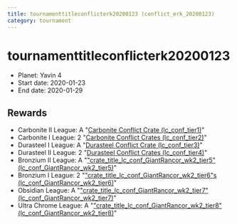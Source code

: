 ```yaml
---
title: tournamenttitleconflicterk20200123 (conflict_erk_20200123)
category: tournament
---
```

# tournamenttitleconflicterk20200123

  * Planet: Yavin 4
  * Start date: 2020-01-23
  * End date: 2020-01-29

## Rewards

  * Carbonite II League: A "[Carbonite Conflict Crate (lc_conf_tier1)](lc_conf_tier1.html)"
  * Carbonite I League: 2 "[Carbonite Conflict Crates (lc_conf_tier2)](lc_conf_tier2.html)"
  * Durasteel I League: A "[Durasteel Conflict Crate (lc_conf_tier3)](lc_conf_tier3.html)"
  * Durasteel II League: 2 "[Durasteel Conflict Crates (lc_conf_tier4)](lc_conf_tier4.html)"
  * Bronzium II League: A "["crate_title_lc_conf_GiantRancor_wk2_tier5" (lc_conf_GiantRancor_wk2_tier5)](lc_conf_GiantRancor_wk2_tier5.html)"
  * Bronzium I League: 2 "["crate_title_lc_conf_GiantRancor_wk2_tier6"s (lc_conf_GiantRancor_wk2_tier6)](lc_conf_GiantRancor_wk2_tier6.html)"
  * Obsidian League: A "["crate_title_lc_conf_GiantRancor_wk2_tier7" (lc_conf_GiantRancor_wk2_tier7)](lc_conf_GiantRancor_wk2_tier7.html)"
  * Ultra Chrome League: A "["crate_title_lc_conf_GiantRancor_wk2_tier8" (lc_conf_GiantRancor_wk2_tier8)](lc_conf_GiantRancor_wk2_tier8.html)"

